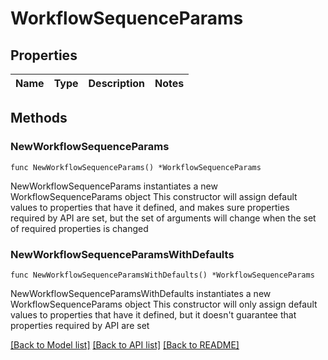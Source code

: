 # WorkflowSequenceParams

## Properties

Name | Type | Description | Notes
------------ | ------------- | ------------- | -------------

## Methods

### NewWorkflowSequenceParams

`func NewWorkflowSequenceParams() *WorkflowSequenceParams`

NewWorkflowSequenceParams instantiates a new WorkflowSequenceParams object
This constructor will assign default values to properties that have it defined,
and makes sure properties required by API are set, but the set of arguments
will change when the set of required properties is changed

### NewWorkflowSequenceParamsWithDefaults

`func NewWorkflowSequenceParamsWithDefaults() *WorkflowSequenceParams`

NewWorkflowSequenceParamsWithDefaults instantiates a new WorkflowSequenceParams object
This constructor will only assign default values to properties that have it defined,
but it doesn't guarantee that properties required by API are set


[[Back to Model list]](../README.md#documentation-for-models) [[Back to API list]](../README.md#documentation-for-api-endpoints) [[Back to README]](../README.md)


